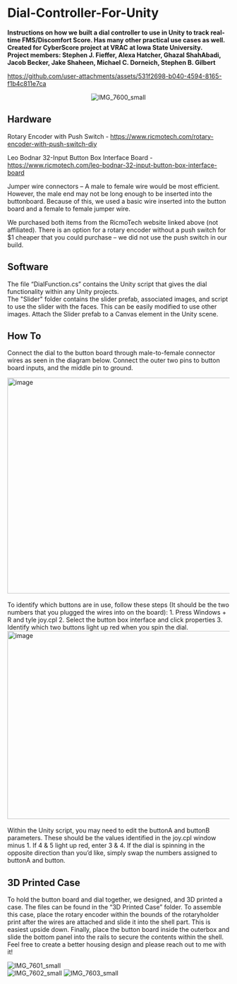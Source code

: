 # Dial-Controller-For-Unity
<b> Instructions on how we built a dial controller to use in Unity to track real-time FMS/Discomfort Score. Has many other practical use cases as well. <br>
Created for CyberScore project at VRAC at Iowa State University. <br>
Project members: Stephen J. Fieffer, Alexa Hatcher, Ghazal ShahAbadi, Jacob Becker, Jake Shaheen, Michael C. Dorneich, Stephen B. Gilbert </b><br>

https://github.com/user-attachments/assets/531f2698-b040-4594-8165-f1b4c811e7ca
<div style="text-align: center;">

![IMG_7600_small](https://github.com/user-attachments/assets/22fa0731-2201-4b28-871f-dacfbc05186e)
</div>

## Hardware
Rotary Encoder with Push Switch - https://www.ricmotech.com/rotary-encoder-with-push-switch-diy

Leo Bodnar 32-Input Button Box Interface Board - https://www.ricmotech.com/leo-bodnar-32-input-button-box-interface-board

Jumper wire connectors – A male to female wire would be most efficient. However, the male end may not be long enough to be inserted into the buttonboard. Because of this, we used a basic wire inserted into the button board and a female to female jumper wire.

We purchased both items from the RicmoTech website linked above (not affiliated). There is an option for a rotary encoder without a push switch for $1 cheaper that you could purchase – we did not use the push switch in our build.

## Software
The file “DialFunction.cs” contains the Unity script that gives the dial functionality within any Unity projects.<br>
The "Slider" folder contains the slider prefab, associated images, and script to use the slider with the faces. This can be easily modified to use other images. Attach the Slider prefab to a Canvas element in the Unity scene.

## How To
Connect the dial to the button board through male-to-female connector wires as seen in the diagram below. Connect the outer two pins to button board inputs, and the middle pin to ground. <br>

<img width="731" height="490" alt="image" src="https://github.com/user-attachments/assets/c223d3d1-ec0a-494f-96ff-60284974e525" />
<br>
<br>
To identify which buttons are in use, follow these steps (It should be the two numbers that you plugged the wires into on the board):
1. Press Windows + R and tyle joy.cpl
2. Select the button box interface and click properties
3. Identify which two buttons light up red when you spin the dial.
<br>
<img width="730" height="427" alt="image" src="https://github.com/user-attachments/assets/f62aada0-d9ac-47b7-bfcb-3e75c0850e2b" />
<br>
<br>
Within the Unity script, you may need to edit the buttonA and buttonB parameters. These should be the values identified in the joy.cpl window minus 1. If 4 & 5 light up red, enter 3 & 4. If the dial is spinning in the opposite direction than you’d like, simply swap the numbers assigned to buttonA and button.

## 3D Printed Case
To hold the button board and dial together, we designed, and 3D printed a case. The files can be found in the “3D Printed Case” folder. To assemble this case, place the rotary encoder within the bounds of the rotaryholder print after the wires are attached and slide it into the shell part. This is easiest upside down. Finally, place the button board inside the outerbox and slide the bottom panel into the rails to secure the contents within the shell. <br>
Feel free to create a better housing design and please reach out to me with it!

![IMG_7601_small](https://github.com/user-attachments/assets/2af991af-f3ad-40f5-9e42-30b1ced30b87) <br>
![IMG_7602_small](https://github.com/user-attachments/assets/a7d0c6c0-74ba-4bc3-9ba2-57301f0278a5) 
![IMG_7603_small](https://github.com/user-attachments/assets/b82e7542-3d22-4d73-a3f0-1a21742b1ff6)

